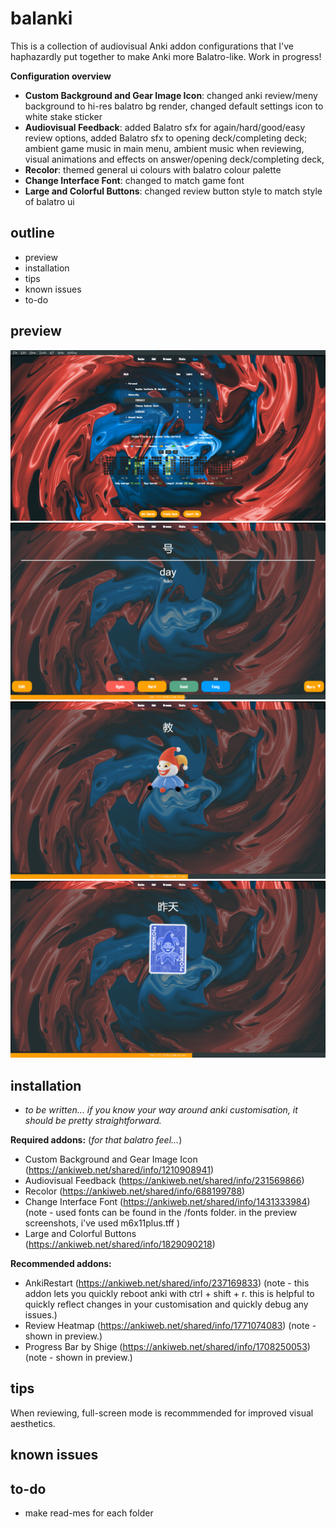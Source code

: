 # balanki

This is a collection of audiovisual Anki addon configurations that I've haphazardly put together to make Anki more Balatro-like. Work in progress!

**Configuration overview**
* **Custom Background and Gear Image Icon**: changed anki review/meny background to hi-res balatro bg render, changed default settings icon to white stake sticker
* **Audiovisual Feedback**: added Balatro sfx for again/hard/good/easy review options, added Balatro sfx to opening deck/completing deck; ambient game music in main menu, ambient music when reviewing, visual animations and effects on answer/opening deck/completing deck,
* **Recolor**: themed general ui colours with balatro colour palette
* **Change Interface Font**: changed to match game font
* **Large and Colorful Buttons**: changed review button style to match style of balatro ui

## outline
* preview
* installation
* tips
* known issues
* to-do

## preview
![](screenshots/main.png)
![](screenshots/review.png)
![](screenshots/visualfeedback1.png)
![](screenshots/visualfeedback2.png)

## installation
* _to be written... if you know your way around anki customisation, it should be pretty straightforward._

**Required addons:** (_for that balatro feel..._)
* Custom Background and Gear Image Icon (https://ankiweb.net/shared/info/1210908941)
* Audiovisual Feedback (https://ankiweb.net/shared/info/231569866)
* Recolor (https://ankiweb.net/shared/info/688199788)
* Change Interface Font (https://ankiweb.net/shared/info/1431333984) (note - used fonts can be found in the /fonts folder. in the preview screenshots, i've used m6x11plus.tff )
* Large and Colorful Buttons (https://ankiweb.net/shared/info/1829090218)

**Recommended addons:**
* AnkiRestart (https://ankiweb.net/shared/info/237169833) (note - this addon lets you quickly reboot anki with ctrl + shift + r. this is helpful to quickly reflect changes in your customisation and quickly debug any issues.)
* Review Heatmap (https://ankiweb.net/shared/info/1771074083) (note - shown in preview.)
* Progress Bar by Shige (https://ankiweb.net/shared/info/1708250053) (note - shown in preview.)

## tips
When reviewing, full-screen mode is recommmended for improved visual aesthetics.

## known issues

## to-do
* make read-mes for each folder
